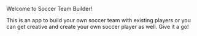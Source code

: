 Welcome to Soccer Team Builder!

This is an app to build your own soccer team with existing players or you can get creative and create your own soccer player as well. Give it a go!
